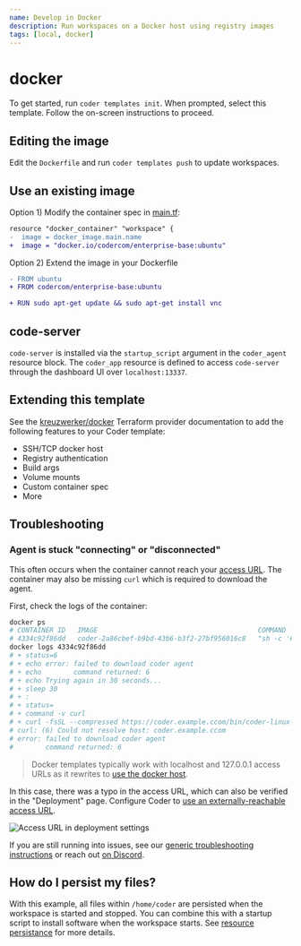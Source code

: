 ```yaml
---
name: Develop in Docker
description: Run workspaces on a Docker host using registry images
tags: [local, docker]
---
```


# docker

To get started, run `coder templates init`. When prompted, select this template.
Follow the on-screen instructions to proceed.

## Editing the image

Edit the `Dockerfile` and run `coder templates push` to update workspaces.

## Use an existing image

Option 1) Modify the container spec in [main.tf](./main.tf):

```diff
resource "docker_container" "workspace" {
-  image = docker_image.main.name
+  image = "docker.io/codercom/enterprise-base:ubuntu"
```

Option 2) Extend the image in your Dockerfile

```diff
- FROM ubuntu
+ FROM codercom/enterprise-base:ubuntu

+ RUN sudo apt-get update && sudo apt-get install vnc
```

## code-server

`code-server` is installed via the `startup_script` argument in the `coder_agent`
resource block. The `coder_app` resource is defined to access `code-server` through
the dashboard UI over `localhost:13337`.

## Extending this template

See the [kreuzwerker/docker](https://registry.terraform.io/providers/kreuzwerker/docker) Terraform provider documentation to
add the following features to your Coder template:

- SSH/TCP docker host
- Registry authentication
- Build args
- Volume mounts
- Custom container spec
- More

## Troubleshooting

### Agent is stuck "connecting" or "disconnected"

This often occurs when the container cannot reach your [access URL](https://coder.com/docs/coder-oss/latest/admin/configure#access-url). The container may also be missing `curl` which is required to download the agent.

First, check the logs of the container:

```sh
docker ps
# CONTAINER ID   IMAGE                                        COMMAND                  CREATED          STATUS          PORTS     NAMES
# 4334c92f86dd   coder-2a86cbef-b9bd-43b6-b3f2-27bf956016c8   "sh -c '#!/usr/bin/e…"   13 minutes ago   Up 13 minutes             coder-bpmct-base
docker logs 4334c92f86dd
# + status=6
# + echo error: failed to download coder agent
# + echo        command returned: 6
# + echo Trying again in 30 seconds...
# + sleep 30
# + :
# + status=
# + command -v curl
# + curl -fsSL --compressed https://coder.example.ccom/bin/coder-linux-amd64 -o coder
# curl: (6) Could not resolve host: coder.example.ccom
# error: failed to download coder agent
#        command returned: 6
```

> Docker templates typically work with localhost and 127.0.0.1 access URLs as it rewrites to [use the docker host](https://github.com/coder/coder/pull/4306).

In this case, there was a typo in the access URL, which can also be verified in the "Deployment" page. Configure Coder to [use an externally-reachable access URL](https://coder.com/docs/coder-oss/latest/admin/configure#access-url).

![Access URL in deployment settings](https://raw.githubusercontent.com/coder/coder/main/docs/images/admin/deployment-access-url.png)

If you are still running into issues, see our [generic troubleshooting instructions](https://coder.com/docs/coder-oss/latest/templates#troubleshooting-templates) or reach out [on Discord](https://discord.gg/coder).

## How do I persist my files?

With this example, all files within `/home/coder` are persisted when the workspace is started and stopped. You can combine this with a startup script to install software when the workspace starts. See [resource persistance](https://coder.com/docs/coder-oss/latest/templates/resource-persistence) for more details.
